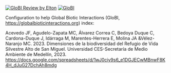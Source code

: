 [![GloBI Review by Elton](../../actions/workflows/review.yml/badge.svg)](../../actions/workflows/review.yml) [![GloBI](https://api.globalbioticinteractions.org/interaction.svg?accordingTo=globi:globalbioticinteractions/universityces2023&refutes=true&refutes=false)](https://globalbioticinteractions.org/?accordingTo=globi:globalbioticinteractions/universityces2023)

Configuration to help Global Biotic Interactions (GloBI, https://globalbioticinteractions.org) index:

Acevedo JF, Agudelo-Zapata MC, Álvarez Correa C, Bedoya Duque C, Cardona-Duque J, Idárraga M, Marentes-Herrera E, Molina JA &Vélez-Naranjo MC. 2023. Dimensiones de la biodiversidad del Refugio de Vida Silvestre Alto de San Miguel. Universidad CES-Secretaría de Medio Ambiente de Medellín, 2023. https://docs.google.com/spreadsheets/d/1wJ0ciy9s6_e1DGJECwMBnwF8K4H_dJuG27DchAh8mdg
